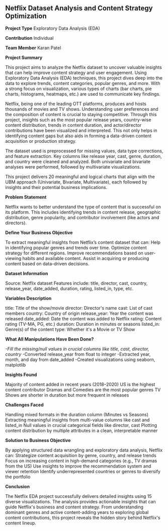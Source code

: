 ## Netflix Dataset Analysis and Content Strategy Optimization

**Project Type**
Exploratory Data Analysis (EDA)

**Contribution**
Individual

**Team Member**
Karan Patel

**Project Summary**

This project aims to analyze the Netflix dataset to uncover valuable insights that can help improve content strategy and user engagement. Using Exploratory Data Analysis (EDA) techniques, this project dives deep into the data to explore trends, content categories, popular genres, and more. With a strong focus on visualization, various types of charts (bar charts, pie charts, histograms, heatmaps, etc.) are used to communicate key findings.

Netflix, being one of the leading OTT platforms, produces and hosts thousands of movies and TV shows. Understanding user preferences and the composition of content is crucial to staying competitive. Through this project, insights such as the most popular release years, country-wise content distribution, trends in content duration, and actor/director contributions have been visualized and interpreted. This not only helps in identifying content gaps but also aids in forming a data-driven content acquisition or production strategy.

The dataset used is preprocessed for missing values, data type corrections, and feature extraction. Key columns like release year, cast, genre, duration, and country were cleaned and analyzed. Both univariate and bivariate analyses were performed, followed by multivariate visualizations.

This project delivers 20 meaningful and logical charts that align with the UBM approach (Univariate, Bivariate, Multivariate), each followed by insights and their potential business implications.

**Problem Statement**

Netflix wants to better understand the type of content that is successful on its platform. This includes identifying trends in content release, geographic distribution, genre popularity, and contributor involvement (like actors and directors).

**Define Your Business Objective**

To extract meaningful insights from Netflix’s content dataset that can:
Help in identifying popular genres and trends over time.
Optimize content strategy for different regions.
Improve recommendations based on user-viewing habits and available content.
Assist in acquiring or producing content based on data-driven decisions.

**Dataset Information**

Source: Netflix dataset
Features include: title, director, cast, country, release_year, date_added, duration, rating, listed_in, type, etc.

**Variables Description**

title: Title of the show/movie
director: Director's name
cast: List of cast members
country: Country of origin
release_year: Year the content was released
date_added: Date the content was added to Netflix
rating: Content rating (TV-MA, PG, etc.)
duration: Duration in minutes or seasons
listed_in: Genre(s) of the content
type: Whether it's a Movie or TV Show

**What All Manipulations Have Been Done?**

*-Fill the  missing/null values in crucial columns like title, cast, director, country*
-Converted release_year from float to integer
-Extracted year, month, and day from date_added
-Created visualizations using seaborn, matplotlib

**Insights Found**

Majority of content added in recent years (2018–2020)
US is the highest content contributor
Dramas and Comedies are the most popular genres
TV Shows are shorter in duration but more frequent in releases

**Challenges Faced**

Handling mixed formats in the duration column (Minutes vs Seasons)
Extracting meaningful insights from multi-value columns like cast and listed_in
Null values in crucial categorical fields like director, cast
Plotting content distribution by multiple attributes in a clean, interpretable manner

**Solution to Business Objective**

By applying structured data wrangling and exploratory data analysis, Netflix can:
Strategize content acquisition by genre, country, and release trends
Focus on increasing content in high-demand categories (e.g., TV dramas from the US)
Use insights to improve the recommendation system and viewer retention
Identify underrepresented countries or genres to diversify the portfolio

**Conclusion**

The Netflix EDA project successfully delivers detailed insights using 15 diverse visualizations. The analysis provides actionable insights that can guide Netflix's business and content strategy. From understanding dominant genres and active content-adding years to exploring global content contributions, this project reveals the hidden story behind Netflix's content lineup.
